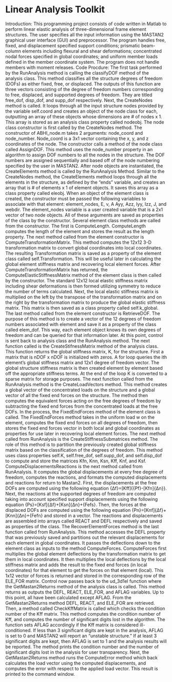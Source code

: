 # Linear Analysis Toolkit
Introduction:
This programming project consists of code written in Matlab to perform linear elastic analysis of three-dimensional frame element structures.  The user specifies all the input information using the MASTAN2 graphical user interface (GUI) and preprocessor. The program handles free, fixed, and displacement specified support conditions; prismatic beam-column elements including flexural and shear deformations; concentrated nodal forces specified in global coordinates; and uniform member loads defined in the member coordinate system. The program does not handle members with moment releases. 
Code Procdure:
The first task performed by the RunAnalysis method is calling the classifyDOF method of the analysis class. This method classifies all the structure degrees of freedom (DOFs) as either fixed, free, or displaced. The outputs of this function are three vectors consisting of the degree of freedom numbers corresponding to free, displaced, and supported degrees of freedom. They are titled free_dof, disp_dof, and supp_dof respectively. 
Next, the CreateNodes method is called. It loops through all the input structure nodes provided by the variable self.coord and creates an object of the node class for each, outputting an array of these objects whose dimensions are # of nodes x 1. This array is stored as an analysis class property called nodeobj. 
	 The node class constructor is first called by the CreateNodes method. The constructor of ABHI_node.m takes 2 arguments: node_coord and node_number. Node_coord is a 3x1 vector containing the x, y, and z coordinates of the node. The constructor calls a method of the node class called AssignDOF. This method uses the node_number property in an algorithm to assign DOF numbers to all the nodes in the structure.  The DOF numbers are assigned sequentially and based off of the node numbering specified by the user in MASTAN2. 
	After node objects are instantiated, the CreateElements method is called by the RunAnalysis Method. Similar to the CreateNodes method, the CreateElements method loops through all the elements in the structure, as defined by the “ends” variable, and creates an array that is # of elements x 1 of element objects.  It saves this array as a class property called eleobj. 
	When an object of the element class is created, the constructor must be passed the following variables to associate with that element: element_nodes, E, v, A Ayy, Azz, Iyy, Izz, J, and webdir. The element_nodes variable is a user created variable that is a 2x1 vector of two node objects. All of these arguments are saved as properties of the class by the constructor. Several element class methods are called from the constructor. The first is ComputeLength. ComputeLength computes the length of the element and stores the result as the length property.
The next method called from the element constructor is ComputeTransformationMatrix. This method computes the 12x12 3-D transformation matrix to convert global coordinates into local coordinates. The resulting Transformation matrix is saved as a property of the element class called self.Transformation. This will be useful later in calculating the global element stiffness matrix and recovering local element forces. 
	After ComputeTransformationMatrix has returned, the ComputeElasticStiffnessMatrix method of the element class is then called by the constructor. The standard 12x12 local elastic stiffness matrix including shear deformations is then formed utilizing symmetry to reduce the number of terms calculated. Next, the local elastic stiffness matrix is multiplied on the left by the transpose of the transformation matrix and on the right by the transformation matrix to produce the global elastic stiffness matrix. This matrix is then saved as a class property called self.k_global.
The last method called from the element constructor is RetrieveDOF. The purpose of this method is to create a vector of the 12 degrees of freedom numbers associated with element and save it as a property of the class called elem_dof. This way, each element object knows its own degrees of freedom and can be queried for that information later. 
	At this point, control is sent back to analysis class and the RunAnalysis method.  The next function called is the CreateStifnessMatrix method of the analysis class. This function returns the global stiffness matrix, K, for the structure.  First a matrix that is nDOF x nDOF is initialized with zeros. A for loop queries the ith element’s global stiffness matrix and 12x1 degree of freedom vector.  The global structure stiffness matrix is then created element by element based off the appropriate stiffness terms. At the end of the loop K is converted to a sparse matrix for storage purposes. 
The next function called from the RunAnalysis method is the CreateLoadVectors method.  This method creates a global vector of the concentrated loads on the structure and a global vector of all the fixed end forces on the structure.  The method then computes the equivalent forces acting on the free degrees of freedom by subtracting the fixed end forces from the concentrated loads at the free DOFs. 
In the process, the FixedEndForces method of the element class is called.  The FixedEndForces method takes in the uniform load w on the element, computes the fixed end forces on all degrees of freedom, then stores the fixed end forces vector in both local and global coordinates as properties for use later in recovering local element forces. 
	The next method called from RunAnalysis is the CreateStiffnessSubmatrices method. The role of this method is to partition the previously created global stiffness matrix based on the classification of the degrees of freedom. This method uses class properties self.K, self.free_dof, self.supp_dof, and self.disp_dof to compute and store the matrices Kfn, Knn, Ksn, Kff, Knf, and Ksf. 
	ComputeDisplacementsReactions is the next method called from RunAnalysis. It computes the global displacements at every free degree of freedom, computes the reactions, and formats the computed displacements and reactions for return to Mastan2. First, the displacements at the free DOFs are computed using the following equation {∆f}=[Kff]\{{Pf}-[Kfn]{∆n}}.  Next, the reactions at the supported degrees of freedom are computed taking into account specified support displacements using the following equation {Ps}=[Ksf]{∆f}+[Ksn]{∆n}+{Fefs}. Then, the forces at the displaced DOFs are computed using the following equation {Pn}=[Knf]{∆f}+[Knn]{∆n}+{Fefn} and stored in a vector. The reactions and displacements are assembled into arrays called REACT and DEFL respectively and saved as properties of the class. 
	The RecoverElementForces method is the last function called from RunAnalysis. This method accesses the DEFL property that was previously saved and partitions out the relevant displacements for each element in global coordinates. It passes the deflections down to the element class as inputs to the method ComputeForces. ComputeForces first multiplies the global element deflections by the transformation matrix to get them in local coordinates. It then multiplies the local deflections by the local stiffness matrix and adds the result to the fixed end forces (in local coordinates) for that element to get the forces on that element (local). This 1x12 vector of forces is returned and stored in the corresponding row of the ELE_FOR matrix. 
	Control now passes back to the ud_3d1el function where the GetMastan2Returns method of the analysis class is called. This method returns as outputs the DEFL, REACT, ELE_FOR, and AFLAG variables. Up to this point, all have been calculated except AFLAG.  From the GetMastan2Returns method DEFL, REACT, and ELE_FOR are retrieved. Then, a method called CheckKffMatrix is called which checks the condition number of the Kff matrix. This method computes the condition number of Kff,  and computes the number of significant digits lost in the algorithm.  The function sets AFLAG accordingly if the Kff matrix is considered ill-conditioned.  If less than 3 significant digits are kept in the analysis, AFLAG is set to 0 and MASTAN2 will report an “unstable structure.” If at least 3 significant digits are kept, then AFLAG is set to 1 and the analysis results will be reported. The method prints the condition number and the number of significant digits lost in the analysis for user transparency. 
	Next, the GetMastan2Returns method runs the ComputeError method which back calculates the load vector using the computed displacements, and computes the error with respect to the applied load vector. This result is printed to the command window. 
